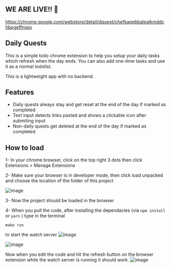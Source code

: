## WE ARE LIVE!! 🚀
https://chrome.google.com/webstore/detail/dquest/chefkapebbalealkmddchbpgeffnjaio

## Daily Quests
This is a simple todo chrome extension to help you setup your daily tasks which refresh when the day ends. You can also add one-time tasks and use it as a normal todolist.

This is a lightweight app with no backend.

## Features
- Daily quests always stay and get reset at the end of the day if marked as completed
- Text input detects links pasted and shows a clickable icon after submiting input
- Non-daily quests get deleted at the end of the day if marked as completed

## How to load
1- In your chrome browser, click on the top right 3 dots then click Extensions > Manage Extensions


2- Make sure your browser is in developer mode, then click load unpacked and choose the location of the folder of this project

![image](https://github.com/MoAtefAmer/DailyTaskTrackerExtension/assets/47057819/a8d0aeeb-a158-4b3f-8144-22debaec8443)


3- Now the project should be loaded in the browser

4- When you pull the code, after installing the dependacies (via ```npm install``` or ```yarn``` ) type in the terminal
```
make run
```
to start the watch server
![image](https://github.com/MoAtefAmer/DailyTaskTrackerExtension/assets/47057819/97079b49-dbec-4a3d-8c78-1d7a46fb5b2f)


![image](https://github.com/MoAtefAmer/DailyTaskTrackerExtension/assets/47057819/903b27ec-0171-4438-bca4-57258c5f4c5a)

Now when you edit the code and hit the refresh button on the browser extension while the watch server is running it should work.
![image](https://github.com/MoAtefAmer/DailyTaskTrackerExtension/assets/47057819/bb37b0a7-a95a-42c6-8869-02e6b496bcdf)




